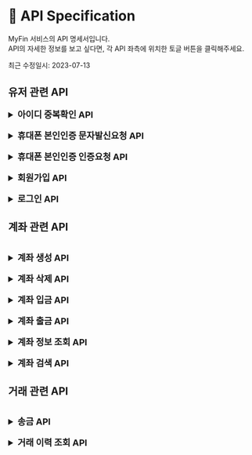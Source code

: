 # 📖 API Specification

MyFin 서비스의 API 명세서입니다.  
API의 자세한 정보를 보고 싶다면, 각 API 좌측에 위치한 토글 버튼을 클릭해주세요.

최근 수정일시: 2023-07-13

<!--
<br>
<details>
<summary style="font-size: large; font-weight: bold">Name API</summary>

### 검토한 정보
```

```

### 상세 검토
- 저장이 필요한 정보
    -
- 요청/응답 구조
    - 요청
    ```json
    ```
    - 응답
    ```json
    ```
</details>
-->

## 유저 관련 API
<!-- 아이디 중복확인 API -->
<details>
<summary style="font-size: large; font-weight: bold">아이디 중복확인 API</summary>

### 검토한 정보
```
- GET /sign-up/check-id?key={userId}
- 파라미터: 아이디
- 정책
  - 실패 응답 정책
    - 파라미터(key)가 없을 경우 -> 400 BadRequest
- 성공 응답: 사용가능여부(if true, 사용가능) -> 200 OK
```

### 상세 검토
- 저장이 필요한 정보
  - 없음
- 요청/응답 구조
  - 요청
  ```
  GET /api/v1/sign-up/check-id?key={userId}
  "userId": "testerid"
    ```
  - 응답
  ```json
  {
    "result": true
  }
    ```
</details>

<!-- 휴대폰 본인인증 문자 요청 API -->
<br>
<details>
<summary style="font-size: large; font-weight: bold">휴대폰 본인인증 문자발신요청 API</summary>

### 검토한 정보
```
- POST /api/v1/sign-up/verify/request
- 파라미터: 휴대폰번호
- 정책
  - 실패 응답 정책
    - 휴대폰번호가 없거나 비어있는 경우 -> 400 BadRequest
    - 휴대폰번호가 올바른 형식이 아닌 경우 -> 400 BadRequest
- 성공 응답: 요청시간 -> 200 OK
```

### 상세 검토
- 저장이 필요한 정보
  - 캐시 저장소 -> <휴대폰번호, 인증코드>
- 요청/응답 구조
    - 요청
    ```json
  {
      "phoneNum": "01012341234"
  }
    ```
    - 응답
    ```json
  {
      "requestedAt": "2023-07-01T12:12:00.123132"
  }
    ```
</details>

<!-- 휴대폰 본인인증 인증요청 API -->
<br>
<details>
<summary style="font-size: large; font-weight: bold">휴대폰 본인인증 인증요청 API</summary>

### 검토한 정보
```
- POST /api/v1/sign-up/verify
- 파라미터: 휴대폰번호, 인증코드
- 정책
  - 실패 응답 정책
    - 파라미터(휴대폰번호, 인증코드) 둘 중에 하나라도 없는 경우 -> 400 BadRequest
- 성공 응답: 인증결과<인증결과여부, 메시지> -> 200 OK
```

### 상세 검토
- 저장이 필요한 정보
  - 캐시저장소 => 휴대폰번호에 대한 인증코드 삭제
- 요청/응답 구조
    - 요청
    ```
    {
      "phoneNum": "01012341234",
      "code": "123456"
    }
    ```
    - 응답
    ```
    // 성공 시
    {
      "result": true,
      "message": "인증되었습니다." 
    }
    // 코드 불일치 실패 시
    {
      "result": false,
      "message": "인증번호가 일치하지 않습니다."
    }
    // 코드의 유효시간이 만료되어 실패 시
    {
      "result": false,
      "message": "인증 기간이 만료되었습니다."
    }
    ```
</details>

<br>
<!-- 회원가입 API -->
<details>
<summary style="font-size: large; font-weight: bold">회원가입 API</summary>

### 검토한 정보
```
- POST /api/v1/sign-up
- 파라미터: 아이디, 패스워드, 성명, 생년월일(yyyy-MM-dd), 성별, 도로명주소, 상세주소, 휴대폰번호, 이메일주소
- 정책
  - 실패 응답 정책
    - 아이디가 이미 존재하는 경우 -> 400 BadRequest
    - 패스워드가 올바른 형식이 아닌 경우 (영문자+숫자+특수문자 조합 8자리 이상) -> 400 BadRequest
    - 생년월일이 올바른 형식이 아닌 경우 -> 400 BadRequest
    - 생년월일의 일자가 올바른 일자가 아닌 경우 -> 400 BadRequest
    - 생년월일이 서버 현재 일자보다 이후인 경우 -> 400 BadRequest
    - 휴대폰번호가 올바른 형식이 아닌 경우 (010-xxxx-xxxx) -> 400 BadRequest
    - 휴대폰번호가 이미 존재하는 경우 -> 400 BadRequest
    - 이메일주소가 올바른 형식이 아닌 경우 (...@xxx.xx) -> 400 BadRequest
- 성공 응답: 유저정보(아이디, 성명, 생성일시) -> 201 Created
```

### 상세 검토
- 저장이 필요한 정보
  - USER 엔티티 (아이디, 패스워드, 성명, 생년월일, 성별, 도로명주소, 상세주소, 휴대폰번호, 이메일주소)
  - USER.생성일시 -> 서버 현재시간
  - USER.휴대폰번호 -> encrypt
- 요청/응답 구조
  - 요청
  ```json
  {
    "userId": "testerid",
    "password": "test1234!",
    "userName": "tester",
    "birthDate": "1997-01-01",
    "sex": false, // false: male, true: female
    "address1": "서울특별시 강남구 도산대로 18길",
    "address2": "10001호",
    "phoneNum": "01012341234",
    "email": "test@gmail.com"
  }
    ```
  - 응답
  ```json
  {
    "userId": "testerid",
    "userName": "tester",
    "createdAt": "2023-07-01T12:21:12.1232132"
  }
    ```
</details>

<!-- 로그인 API -->
<br>
<details>
<summary style="font-size: large; font-weight: bold">로그인 API</summary>

### 검토한 정보
```
- POST /api/v1/login
- 파라미터: 아이디, 패스워드
- 정책
  - 실패 응답 정책
    - 파라미터(아이디, 패스워드) 둘 중에 하나라도 없는 경우 -> 400 BadRequest
    - 아이디가 존재하지 않는 경우 -> 404 NotFound
    - 패스워드가 일치하지 않는 경우 -> 401 Unauthorized
    - 이미 탈퇴한 유저인 경우 -> 404 NotFound
- 성공 응답: 토큰정보(액세스토큰, 리프레시토큰) -> 200 OK
```

### 상세 검토
- 저장이 필요한 정보
  - USER.마지막 로그인 일시 => 서버 현재시간
- 요청/응답 구조
    - 요청
    ```json
    {
      "userId": "testerid",
      "password": "test12341"
    }
    ```
    - 응답
    ```json
    {
      "accessToken": "Bearer token",
      "refreshToken": "Bearer token",
      "lastLoggedInAt": "2023-07-01T12:12:00.123123"
    }
    ```
</details>

## 계좌 관련 API

<!-- 계좌 생성 API -->
<br>
<details>
<summary style="font-size: large; font-weight: bold">계좌 생성 API</summary>

### 검토한 정보
```
- POST /api/v1/accounts
- 파라미터: 액세스 토큰, 계좌 비밀번호, 초기 예치금 
- 정책
  - 실패 응답 정책
    - 액세스토큰이 없거나 유효하지 않은 경우 -> 401 Unauthorized
    - 탈퇴된 유저인 경우 -> 401 Unauthorized
    - 파라미터(계좌 비밀번호)가 없는 경우 -> 400 BadRequest
    - 계좌 비밀번호가 4자리의 숫자가 아닌 경우 -> 400 BadRequest
    - 계좌 비밀번호가 중복된 수가 나열되어 있는 경우 -> 400 BadRequest
    - 해당 유저가 이미 계좌를 보유하고 있는 경우 -> 400 BadRequest
- 성공 응답: 유저정보(성명, 휴대폰번호, 이메일, 생성일시), 계좌정보(계좌번호, 잔액, 생성일시)
```

### 상세 검토
- 저장이 필요한 정보
  - 계좌번호 생성 (14자리 랜덤 수) -> 휴대폰번호와 분리하기 위해 맨앞에 3개의 번호는 010이 되지 않도록 한다.
  - 계좌비밀번호 암호화
  - ACCOUNT 엔티티 (계좌번호, 계좌비밀번호, 잔액, 생성일시, 최근수정일시)
- 요청/응답 구조
  - 요청
    ```
    // HEADER
    {
      "Authorization": "Bearer access_token"
    }
    // BODY
    {
      "accountPassword": "1234",
      "initialBalance": 10000
    }
    ```
  - 응답
    ```json
    {
      "user": {
        "name": "테스터",
        "phoneNum": "01012341234",
        "email": "tester@test.com",
        "createdAt": "2023-07-01T12:12:00.123123"
      },
      "account": {
        "number": "12345678901234",
        "balance": 10000,
        "createdAt": "2023-07-01T12:12:00.123123"
      }
    }
    ```
</details>

<!-- 계좌 삭제 API -->
<br>
<details>
<summary style="font-size: large; font-weight: bold">계좌 삭제 API</summary>

### 검토한 정보
```
- DELETE /api/v1/accounts
- 파라미터: 액세스토큰, 계좌번호, 계좌비밀번호
- 정책
  - 실패 응답 정책
    - 액세스토큰이 없거나 유효하지 않은 경우 -> 401 Unauthorized
    - 이미 탈퇴된 유저인 경우 -> 401 Unauthorized
    - 파라미터(계좌번호, 계좌비밀번호)가 없는 경우 -> 400 BadRequest
    - 해당 유저의 계좌의 계좌번호와 요청 계좌번호가 일치하지 않는 경우 -> 403 Forbidden
    - 해당 유저의 계좌의 계좌비밀번호와 요청 계좌비밀번호가 일치하지 않는 경우 -> 403 Forbidden
    - 해당 유저의 계좌의 잔액이 0원이 초과할 경우 -> 400 BadRequest
    - 이미 삭제된 계좌인 경우 -> 404 NotFound
- 성공 응답: 계좌정보(계좌번호, 생성일시, 삭제일시) 
```

### 상세 검토
- 저장이 필요한 정보
  - ACCOUNT.삭제일시 -> 서버 현재시간
- 요청/응답 구조
  - 요청
    ```
    // HEADER
    {
      "Authorization": "Bearer access_token"
    }
    // BODY
    {
      "accountNumber": "12345678901234",
      "accountPassword": "1234"
    }
    ```
  - 응답
    ```json
    {
      "accountNumber": "12345678901234",
      "createdAt": "2023-07-01T12:12:00.123123",
      "deletedAt": "2023-07-01T12:12:00.123123"
    }
    ```
</details>

<!-- 계좌 입금 API -->
<br>
<details>
<summary style="font-size: large; font-weight: bold">계좌 입금 API</summary>

### 검토한 정보
```
- POST /api/v1/deposit
- 파라미터: 액세스토큰, 계좌번호, 입금액
- 정책
  - 실패 응답 정책
    - 액세스토큰이 없거나 유효하지 않은 경우 -> 401 Unauthorized
    - 이미 탈퇴된 유저인 경우 -> 401 Unauthorized
    - 파라미터(계좌번호, 입금액)을 입력하지 않은 경우 -> 400 BadRequest
    - 입금액이 0원 이하인 경우 -> 400 BadRequest
    - 해당 유저가 계좌를 보유하고 있지 않은 경우 -> 404 NotFound
    - 해당 유저의 계좌의 계좌번호와 요청 계좌번호가 일치하지 않는 경우 -> 403 Forbidden
- 성공 응답: 계좌정보(계좌번호, 잔액, 생성일시, 수정일시), 거래정보(거래번호, 거래금액, 거래타입, 거래일시)
```

### 상세 검토
- 저장이 필요한 정보
  - 거래번호 생성 -> 영어+숫자 조합 랜덤 20자리
  - TRANSACTION 엔티티 (거래번호, 거래금액, 거래타입(DEPOSIT), 수취자 계좌번호(요청자), 거래일시)
  - ACCOUNT.잔액 -> + 입금액
- 요청/응답 구조
  - 요청
    ```
    // HEADER
    {
      "Authorization": "Bearer access_token"
    }
    // BODY
    {
      "accountNumber": "12345678901234",
      "amount": 10000
    }
    ```
  - 응답
    ```json
    {
      "account": {
        "number": "12345678901234",
        "balance": 10000,
        "createdAt": "2023-07-01T12:12:00.123123",
        "updatedAt": "2023-07-01T12:12:00.123123"
      },
      "transaction": {
        "number": "ABCDEFGHIJ1234567890",
        "amount": 10000,
        "type": "DEPOSIT",
        "tradedAt": "2023-07-01T12:12:00.123123"
      }
    }
    ```
</details>

<!-- 계좌 출금 API -->
<br>
<details>
<summary style="font-size: large; font-weight: bold">계좌 출금 API</summary>

### 검토한 정보
```
- POST /api/v1/withdrawal
- 파라미터: 액세스토큰, 계좌번호, 계좌비밀번호, 출금액
- 정책
  - 실패 응답 정책
    - 액세스토큰이 없거나 유효하지 않은 경우 -> 401 Unauthorized
    - 이미 탈퇴된 유저인 경우 -> 401 Unauthorized
    - 파라미터(계좌번호, 계좌비밀번호, 출금액)을 입력하지 않은 경우 -> 400 BadRequest
    - 출금액이 0원 이하인 경우 -> 400 BadRequest
    - 해당 유저가 계좌를 보유하고 있지 않은 경우 -> 404 NotFound
    - 해당 유저의 계좌의 계좌번호와 요청 계좌번호가 일치하지 않는 경우 -> 403 Forbidden
    - 해당 유저의 계좌의 계좌비밀번호와 요청 계좌비밀번호가 일치하지 않는 경우 -> 403 Forbidden
    - 해당 유저의 계좌의 잔액이 출금액보다 적은 경우 -> 404 BadRequest
- 성공 응답: 계좌정보(계좌번호, 잔액, 생성일시, 수정일시), 거래정보(거래번호, 거래금액, 거래타입, 거래일시)
```

### 상세 검토
- 저장이 필요한 정보
  - 거래번호 생성 -> 영어+숫자 조합 랜덤 20자리
  - TRANSACTION 엔티티 (거래번호, 거래금액, 거래타입(WITHDRAWAL), 수취자 계좌번호(요청자), 거래일시)
  - ACCOUNT.잔액 -> - 출금액
- 요청/응답 구조
  - 요청
    ```
    // HEADER
    {
      "Authorization": "Bearer access_token"
    }
    // BODY
    {
      "accountNumber": "12345678901234",
      "accountPassword": "1234",
      "amount": 10000
    }
    ```
  - 응답
    ```json
    {
      "account": {
        "number": "12345678901234",
        "balance": 0,
        "createdAt": "2023-07-01T12:12:00.123123",
        "updatedAt": "2023-07-01T12:12:00.123123"
      },
      "transaction": {
        "number": "ABCDEFGHIJ1234567890",
        "amount": 10000,
        "type": "WITHDRAWAL",
        "tradedAt": "2023-07-01T12:12:00.123123"
      }
    }
    ```
</details>

<!-- 계좌 정보 조회 API -->
<br>
<details>
<summary style="font-size: large; font-weight: bold">계좌 정보 조회 API</summary>

### 검토한 정보
```
- GET /api/v1/accounts
- 파라미터: 액세스토큰, 계좌번호, 계좌비밀번호
- 정책
  - 실패 응답 정책
    - 액세스토큰이 없거나 유효하지 않은 경우 -> 401 Unauthorized
    - 이미 탈퇴된 유저인 경우 -> 401 Unauthorized
    - 파라미터(계좌번호, 계좌비밀번호)을 입력하지 않은 경우 -> 400 BadRequest
    - 해당 유저가 계좌를 보유하고 있지 않은 경우 -> 404 NotFound
    - 해당 유저의 계좌의 계좌번호와 요청 계좌번호가 일치하지 않는 경우 -> 403 Forbidden
    - 해당 유저의 계좌의 계좌비밀번호와 요청 계좌비밀번호가 일치하지 않는 경우 -> 403 Forbidden
- 성공 응답: 계좌정보(계좌번호, 잔액, 생성일시, 수정일시)
```

### 상세 검토
- 저장이 필요한 정보
  - 없음
- 요청/응답 구조
  - 요청
    ```
    // HEADER
    {
      "Authorization": "Bearer access_token"
    }
    // BODY
    {
      "accountNumber": "12345678901234",
      "accountPassword": "1234"
    }
    ```
  - 응답
    ```json
    {
      "account": {
        "number": "12345678901234",
        "balance": 0,
        "createdAt": "2023-07-01T12:12:00.123123",
        "updatedAt": "2023-07-01T12:12:00.123123"
      }
    }
    ```
</details>

<!-- 계좌 검색 API -->
<br>
<details>
<summary style="font-size: large; font-weight: bold">계좌 검색 API</summary>

### 검토한 정보
```
- GET /api/v1/search/accounts?param={param}
- 파라미터: 액세스토큰, 검색할 파라미터(계좌번호 or 휴대폰번호)
- 정책
  - 실패 응답 정책
    - 액세스토큰이 없거나 유효하지 않은 경우 -> 401 Unauthorized
    - 이미 탈퇴된 유저인 경우 -> 401 Unauthorized
    - 파라미터(param)을 입력하지 않은 경우 -> 400 BadRequest
- 성공 응답: 메타정보(검색결과 여부), 검색결과정보(유저성명)
```

### 상세 검토
- 저장이 필요한 정보
  - 없음
- 요청/응답 구조
  - 요청
    ```
    // HEADER
    {
      "Authorization": "Bearer access_token"
    }
    // QUERY-STRING
    {
      "param": "123412341234" | "01012341234"
    }
    ```
  - 응답
    ```json
    {
      "meta": {
        "result": true
      },
      "document": {
        "userName": "테스터"
      }
    }
    ```
</details>

## 거래 관련 API
<!-- 송금 API -->
<br>
<details>
<summary style="font-size: large; font-weight: bold">송금 API</summary>

### 검토한 정보
```
- POST /api/v1/transfer
- 파라미터: 액세스토큰, 계좌번호, 계좌비밀번호, 수취자 계좌번호 또는 휴대폰번호, 송금액
- 정책
  - 실패 응답 정책
    - 액세스토큰이 없거나 유효하지 않은 경우 -> 401 Unauthorized
    - 이미 탈퇴된 유저인 경우 -> 401 Unauthorized
    - 필수 파라미터(계좌번호, 계좌비밀번호, 수취자 계좌번호 또는 휴대폰번호, 송금액)가 없는 경우 -> 400 BadRequest
    - 송금액이 0원 이하인 경우 -> 400 BadRequest
    - 해당 유저가 계좌를 보유하고 있지 않은 경우 -> 404 NotFound
    - 해당 유저의 계좌의 계좌번호와 요청 계좌번호가 일치하지 않는 경우 -> 403 Forbidden
    - 해당 유저의 계좌의 계좌비밀번호와 요청 계좌비밀번호가 일치하지 않는 경우 -> 403 Forbidden
    - 해당 유저의 계좌의 잔액이 송금액보다 적은 경우 -> 404 BadRequest
    - 수취자 계좌번호에 해당하는 계좌가 존재하지 않는 경우 -> 404 NotFound
    - 수취자 휴대폰번호에 해당하는 유저가 존재하지 않는 경우 -> 404 NotFound
    - 수취자 휴대폰번호에 해당하는 유저의 계좌가 존재하지 않는 경우 -> 404 NotFound
- 성공 응답: 계좌정보(계좌번호, 잔액), 거래정보(거래번호, 거래금액, 수취자 성명, 거래타입, 거래일시)
```

### 상세 검토
- 저장이 필요한 정보
  - 없음
- 요청/응답 구조
  - 요청
    ```
    // HEADER
    {
      "Authorization": "Bearer access_token"
    }
    // BODY
    {
      "accountNumber": "1234123412341234",
      "accountPassword": "1234",
      "receiver": "4321432143214321" | "01043214321",
      "amount": 10000
    }
    ```
  - 응답
    ```json
    {
      "account": {
        "number": "1234123412341234",
        "balance": 100000
      },
      "transaction": {
        "number": "ABCDEFGHIJ1234567890",
        "amount": 10000,
        "type": "TRANSFER",
        "receiverName": "수취자",
        "tradedAt": "2023-07-01T12:12:00.123123"
      }
    }
    ```
</details>

<!-- 거래 이력 조회 API -->
<br>
<details>
<summary style="font-size: large; font-weight: bold">거래 이력 조회 API</summary>

### 검토한 정보
```
- GET /api/v1/transfer/history
- 파라미터: 액세스토큰, 계좌번호, 계좌비밀번호
- 정책
  - 실패 응답 정책
    - 액세스토큰이 없거나 유효하지 않은 경우 -> 401 Unauthorized
    - 이미 탈퇴된 유저인 경우 -> 401 Unauthorized
    - 필수 파라미터(계좌번호, 계좌비밀번호)가 없는 경우 -> 400 BadRequest
    - 해당 유저가 계좌를 보유하고 있지 않은 경우 -> 404 NotFound
    - 해당 유저의 계좌의 계좌번호와 요청 계좌번호가 일치하지 않는 경우 -> 403 Forbidden
    - 해당 유저의 계좌의 계좌비밀번호와 요청 계좌비밀번호가 일치하지 않는 경우 -> 403 Forbidden
- 성공 응답: 
  List<유저정보(성명), 계좌정보(계좌번호), 거래정보(거래번호, 거래금액, 수취자 성명, 거래타입, 거래일시)>, 
  메타정보(페이지수, 사이즈수, 반환데이터크기, 처음페이지여부, 마지막페이지여부, 다음페이지여부, 이전페이지여부)
```

### 상세 검토
- 저장이 필요한 정보
  - 없음
- 요청/응답 구조
  - 요청
    ```
    // HEADER
    {
      "Authorization": "Bearer access_token"
    }
    // BODY
    {
      "accountNumber": "1234123412341234",
      "accountPassword": "1234"
    }
    ```
  - 응답
    ```json
    {
      "meta": {
        "page": 0,
        "size": 10,
        "numOfElements": 10,
        "isFirst": true,
        "isLast": true,
        "hasNextPage": false,
        "hasPreviousPage": false
      },
      "documents": [
        {
          "user": {
            "name": "테스터"
          },
          "account": {
            "number": "1234123412341234"
          },
          "transaction": {
            "number": "ABCDEFGHIJ1234567890",
            "amount": 10000,
            "receiverName": "수취자",
            "type": "TRANSFER",
            "tradedAt": "2023-07-01T12:12:00.123123"
          }
        }     
      ]
    }
    ```
</details>
